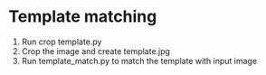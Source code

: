 # Template matching 
1. Run crop template.py 
2. Crop the image and create template.jpg
3. Run template_match.py to match the template with input image
